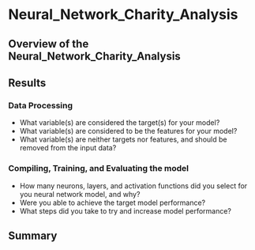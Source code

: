 # Neural_Network_Charity_Analysis

## Overview of the Neural_Network_Charity_Analysis
## Results
### Data Processing
  - What variable(s) are considered the target(s) for your model?
  - What variable(s) are considered to be the features for your model?
  - What variable(s) are neither targets nor features, and should be removed from the input data?
### Compiling, Training, and Evaluating the model
  - How many neurons, layers, and activation functions did you select for you neural network model, and why?
  - Were you able to achieve the target model performance?
  - What steps did you take to try and increase model performance?
## Summary
